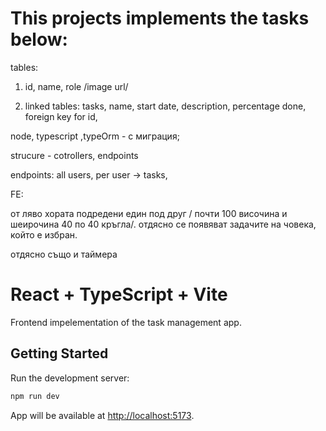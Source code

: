 # This projects implements the tasks below:

tables:

1. id, name, role /image url/

2. linked tables: tasks,
   name, start date, description, percentage done, foreign key for id,

node, typescript ,typeOrm - с миграция;

strucure - cotrollers, endpoints

endpoints: all users, per user -> tasks,

FE:

от ляво хората подредени един под друг / почти 100 височина и шеирочина 40 по 40 кръгла/.
отдясно се появяват задачите на човека, който е избран.

отдясно също и таймера

# React + TypeScript + Vite

Frontend impelementation of the task management app.

## Getting Started

Run the development server:

```bash
npm run dev
```

App will be available at [http://localhost:5173](http://localhost:5173).
